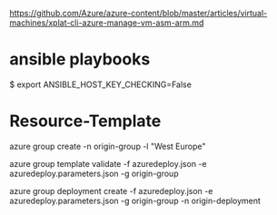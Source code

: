 https://github.com/Azure/azure-content/blob/master/articles/virtual-machines/xplat-cli-azure-manage-vm-asm-arm.md

# ansible playbooks

$ export ANSIBLE_HOST_KEY_CHECKING=False

# Resource-Template

azure group create -n origin-group -l "West Europe"

azure group template validate -f azuredeploy.json -e azuredeploy.parameters.json -g origin-group

azure group deployment create -f azuredeploy.json -e azuredeploy.parameters.json -g origin-group -n origin-deployment



